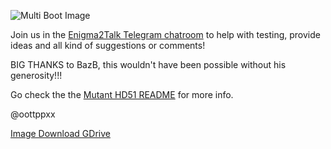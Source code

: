 ![Multi Boot Image](https://github.com/oottppxx/enigma2/blob/master/mutanthd51/hd51x8mi.jpg)

Join us in the [Enigma2Talk Telegram chatroom](https://t.me/talkenigma2)
to help with testing, provide ideas and all kind of suggestions or comments!

BIG THANKS to BazB, this wouldn't have been possible without his generosity!!!

Go check the the [Mutant HD51 README](https://github.com/oottppxx/enigma2/blob/master/mutanthd51/README.md)
for more info.

@oottppxx

[Image Download GDrive](https://drive.google.com/file/d/1KceL9asN3sv8fX-1cZ6_Bpn-s2A38rCE/)

